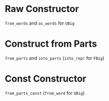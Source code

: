 # Raw Constructor

`from_words` and `as_words` for `UBig`

# Construct from Parts

`from_parts` and `into_parts` (`into_repr` for `FBig`)

# Const Constructor

`from_parts_const` (`from_word` for `UBig`)
